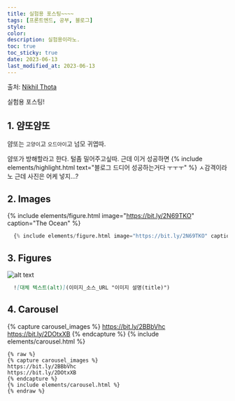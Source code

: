 ```yaml
---
title: 실험용 포스팅~~~~
tags: [프론트엔드, 공부, 블로그]
style: 
color: 
description: 실험용이라노.
toc: true
toc_sticky: true
date: 2023-06-13
last_modified_at: 2023-06-13
---
```


출처: [Nikhil Thota](https://medium.com/@nikhilthota/digital-minimalism-ac083064b4e4)

실험용 포스팅!

## 1. 얌또얌또

얌또는 `고양이`고 `오드아이`고 넘모 귀엽따.

얌또가 방해할라고 한다. 털좀 밀어주고싶따. 근데 이거 성공하면 {% include elements/highlight.html text="블로그 드디어 성공하는거다 ㅜㅜㅜ" %} ㅅ감격이라노 근데 사진은 어케 넣지...?


## 2. Images

{% include elements/figure.html image="https://bit.ly/2N69TKO" caption="The Ocean" %}

``` python
  {% include elements/figure.html image="https://bit.ly/2N69TKO" caption="The Ocean" %}
```

## 3. Figures

![alt text](https://bit.ly/2TOsM7B "Building Image")

``` markdown
  ![대체 텍스트(alt)](이미지_소스_URL "이미지 설명(title)")
```

## 4. Carousel

{% capture carousel_images %}
https://bit.ly/2BBbVhc
https://bit.ly/2DOtxXB
{% endcapture %}
{% include elements/carousel.html %}

``` 
{% raw %}
{% capture carousel_images %}
https://bit.ly/2BBbVhc
https://bit.ly/2DOtxXB
{% endcapture %}
{% include elements/carousel.html %}
{% endraw %}
```